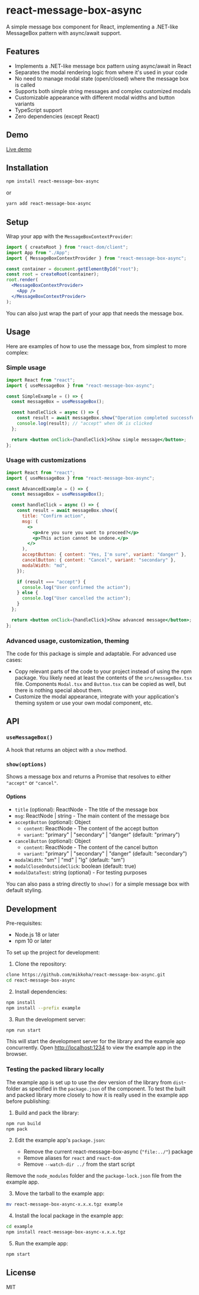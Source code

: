 # react-message-box-async

A simple message box component for React, implementing a .NET-like MessageBox pattern with async/await support.

## Features

- Implements a .NET-like message box pattern using async/await in React
- Separates the modal rendering logic from where it's used in your code
- No need to manage modal state (open/closed) where the message box is called
- Supports both simple string messages and complex customized modals
- Customizable appearance with different modal widths and button variants
- TypeScript support
- Zero dependencies (except React)

## Demo

[Live demo](https://mikkoha.github.io/react-message-box-async/)

## Installation

```bash
npm install react-message-box-async
```

or

```bash
yarn add react-message-box-async
```

## Setup

Wrap your app with the `MessageBoxContextProvider`:

```jsx
import { createRoot } from "react-dom/client";
import App from "./App";
import { MessageBoxContextProvider } from "react-message-box-async";

const container = document.getElementById("root");
const root = createRoot(container);
root.render(
  <MessageBoxContextProvider>
    <App />
  </MessageBoxContextProvider>
);
```

You can also just wrap the part of your app that needs the message box.

## Usage

Here are examples of how to use the message box, from simplest to more complex:

### Simple usage

```jsx
import React from "react";
import { useMessageBox } from "react-message-box-async";

const SimpleExample = () => {
  const messageBox = useMessageBox();

  const handleClick = async () => {
    const result = await messageBox.show("Operation completed successfully.");
    console.log(result); // "accept" when OK is clicked
  };

  return <button onClick={handleClick}>Show simple message</button>;
};
```

### Usage with customizations

```jsx
import React from "react";
import { useMessageBox } from "react-message-box-async";

const AdvancedExample = () => {
  const messageBox = useMessageBox();

  const handleClick = async () => {
    const result = await messageBox.show({
      title: "Confirm action",
      msg: (
        <>
          <p>Are you sure you want to proceed?</p>
          <p>This action cannot be undone.</p>
        </>
      ),
      acceptButton: { content: "Yes, I'm sure", variant: "danger" },
      cancelButton: { content: "Cancel", variant: "secondary" },
      modalWidth: "md",
    });

    if (result === "accept") {
      console.log("User confirmed the action");
    } else {
      console.log("User cancelled the action");
    }
  };

  return <button onClick={handleClick}>Show advanced message</button>;
};
```

### Advanced usage, customization, theming

The code for this package is simple and adaptable. For advanced use cases:

- Copy relevant parts of the code to your project instead of using the npm package. You likely need at least the contents of the `src/messageBox.tsx` file. Components `Modal.tsx` and `Button.tsx` can be copied as well, but there is nothing special about them.
- Customize the modal appearance, integrate with your application's theming system or use your own modal component, etc.

## API

### `useMessageBox()`

A hook that returns an object with a `show` method.

### `show(options)`

Shows a message box and returns a Promise that resolves to either `"accept"` or `"cancel"`.

#### Options

- `title` (optional): ReactNode - The title of the message box
- `msg`: ReactNode | string - The main content of the message box
- `acceptButton` (optional): Object
  - `content`: ReactNode - The content of the accept button
  - `variant`: "primary" | "secondary" | "danger" (default: "primary")
- `cancelButton` (optional): Object
  - `content`: ReactNode - The content of the cancel button
  - `variant`: "primary" | "secondary" | "danger" (default: "secondary")
- `modalWidth`: "sm" | "md" | "lg" (default: "sm")
- `modalCloseOnOutsideClick`: boolean (default: true)
- `modalDataTest`: string (optional) - For testing purposes

You can also pass a string directly to `show()` for a simple message box with default styling.

## Development

Pre-requisites:

- Node.js 18 or later
- npm 10 or later

To set up the project for development:

1. Clone the repository:

```bash
clone https://github.com/mikkoha/react-message-box-async.git
cd react-message-box-async
```

2. Install dependencies:

```bash
npm install
npm install --prefix example
```

3. Run the development server:

```bash
npm run start
```

This will start the development server for the library and the example app concurrently. Open [http://localhost:1234](http://localhost:1234) to view the example app in the browser.

### Testing the packed library locally

The example app is set up to use the dev version of the library from `dist`-folder as specified in the `package.json` of the component.
To test the built and packed library more closely to how it is really used in the example app before publishing:

1. Build and pack the library:

```bash
npm run build
npm pack
```

2. Edit the example app's `package.json`:

   - Remove the current react-message-box-async (`"file:../"`) package
   - Remove aliases for `react` and `react-dom`
   - Remove `--watch-dir ../` from the start script

Remove the `node_modules` folder and the `package-lock.json` file from the example app.

3. Move the tarball to the example app:

```bash
mv react-message-box-async-x.x.x.tgz example
```

4. Install the local package in the example app:

```bash
cd example
npm install react-message-box-async-x.x.x.tgz
```

5. Run the example app:

```bash
npm start
```

## License

MIT
